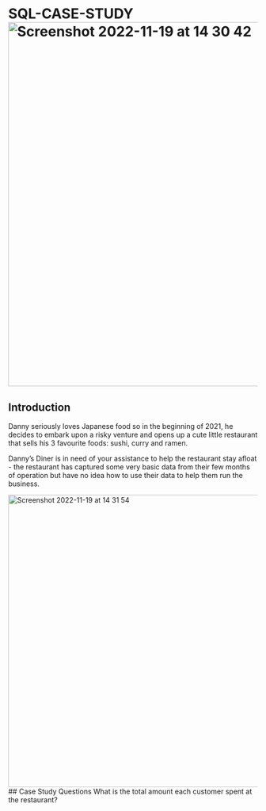 # SQL-CASE-STUDY<img width="735" alt="Screenshot 2022-11-19 at 14 30 42" src="https://user-images.githubusercontent.com/115651221/202874057-239709f5-d907-4d70-b208-c7def1dabd98.png">
## Introduction
Danny seriously loves Japanese food so in the beginning of 2021, he decides to embark upon a risky venture and opens up a cute little restaurant that sells his 3 favourite foods: sushi, curry and ramen.

Danny’s Diner is in need of your assistance to help the restaurant stay afloat - the restaurant has captured some very basic data from their few months of operation but have no idea how to use their data to help them run the business.

<img width="590" alt="Screenshot 2022-11-19 at 14 31 54" src="https://user-images.githubusercontent.com/115651221/202874093-887bc9af-c627-450e-88bb-69e2838c7585.png">
## Case Study Questions
What is the total amount each customer spent at the restaurant?
